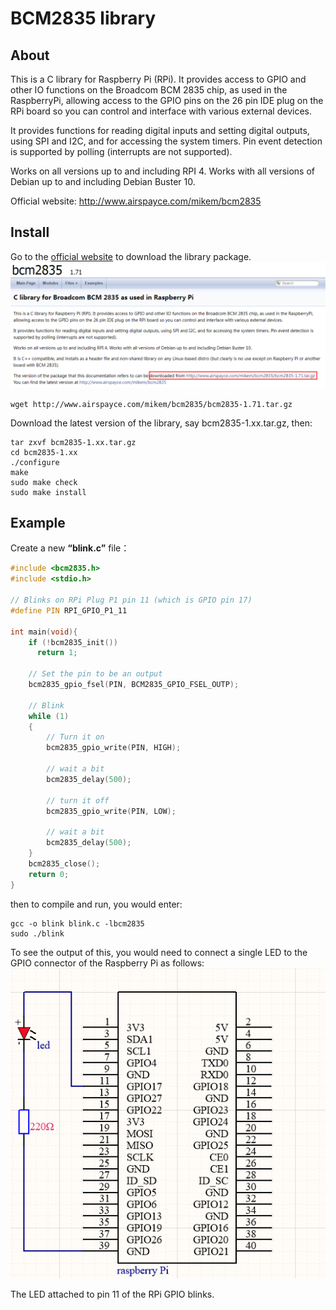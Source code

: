 # BCM2835 library

## About
This is a C library for Raspberry Pi (RPi). It provides access to GPIO and other IO functions on the Broadcom BCM 2835 chip, as used in the RaspberryPi, allowing access to the GPIO pins on the 26 pin IDE plug on the RPi board so you can control and interface with various external devices.  

It provides functions for reading digital inputs and setting digital outputs, using SPI and I2C, and for accessing the system timers. Pin event detection is supported by polling (interrupts are not supported).  

Works on all versions up to and including RPI 4. Works with all versions of Debian up to and including Debian Buster 10.  

Official website: http://www.airspayce.com/mikem/bcm2835  

## Install  
Go to the [official website](http://www.airspayce.com/mikem/bcm2835) to download the library package.
![Img](../../_static/raspberry/bcm2835/1img.png)
```terminal
wget http://www.airspayce.com/mikem/bcm2835/bcm2835-1.71.tar.gz
```

Download the latest version of the library, say bcm2835-1.xx.tar.gz, then:  
```terminal
tar zxvf bcm2835-1.xx.tar.gz
cd bcm2835-1.xx
./configure
make
sudo make check
sudo make install
```

## Example
Create a new **“blink.c”** file： 
```c
#include <bcm2835.h>
#include <stdio.h>
 
// Blinks on RPi Plug P1 pin 11 (which is GPIO pin 17)
#define PIN RPI_GPIO_P1_11
 
int main(void){
    if (!bcm2835_init())
      return 1;
 
    // Set the pin to be an output
    bcm2835_gpio_fsel(PIN, BCM2835_GPIO_FSEL_OUTP);
 
    // Blink
    while (1)
    {
        // Turn it on
        bcm2835_gpio_write(PIN, HIGH);
        
        // wait a bit
        bcm2835_delay(500);
        
        // turn it off
        bcm2835_gpio_write(PIN, LOW);
        
        // wait a bit
        bcm2835_delay(500);
    }
    bcm2835_close();
    return 0;
}
```
then to compile and run, you would enter:
```terminal
gcc -o blink blink.c -lbcm2835
sudo ./blink
```
To see the output of this, you would need to connect a single LED to the GPIO connector of the Raspberry Pi as follows:    
![Img](../../_static/raspberry/bcm2835/2img.png)   

The LED attached to pin 11 of the RPi GPIO blinks.  

